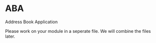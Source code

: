 # ABA
Address Book Application 

Please work on your module in a seperate file. We will combine the files later. 